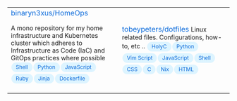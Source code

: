 <style>.full_name{color:#0969da;}.description{font-size:14px;}.topic{color:#0969da;background-color:#ddf4ff;font-size:12px;padding:0px 10px;margin:2px 1px;border-radius:2em;display:inline-block;line-height:22px;}</style><table><tr><td style="width:50%;"><a class="full_name" src="https://github.com/binaryn3xus/HomeOps">binaryn3xus/HomeOps</a>
<span class="description">A mono repository for my home infrastructure and Kubernetes cluster which adheres to Infrastructure as Code (IaC) and GitOps practices where possible</span>
<span class="topic">Shell</span><span class="topic">Python</span><span class="topic">JavaScript</span><span class="topic">Ruby</span><span class="topic">Jinja</span><span class="topic">Dockerfile</span></td><td><a class="full_name" src="https://github.com/tobeypeters/dotfiles">tobeypeters/dotfiles</a>
<span class="description">Linux related files.  Configurations, how-to, etc ..
</span><span class="topic">HolyC</span><span class="topic">Python</span><span class="topic">Vim Script</span><span class="topic">JavaScript</span><span class="topic">Shell</span><span class="topic">CSS</span><span class="topic">C</span><span class="topic">Nix</span><span class="topic">HTML</span></td></td></tr></table>